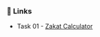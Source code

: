 ### 🔗 Links

- Task 01 - [Zakat Calculator](https://umairayub-dev.github.io/Js-Tasks/01-ZakatCalculator/)

